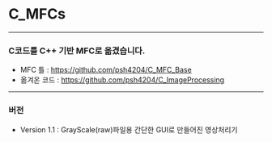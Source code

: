 # C_MFCs
--------------------------------
### C코드를 C++ 기반 MFC로 옮겼습니다.

* MFC 틀 : https://github.com/psh4204/C_MFC_Base
* 옮겨온 코드 : https://github.com/psh4204/C_ImageProcessing

---------------------------------
### 버전 
* Version 1.1 : GrayScale(raw)파일용 간단한 GUI로 만들어진 영상처리기

